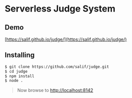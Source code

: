 # Serverless Judge System

## Demo

[https://salif.github.io/judge/](https://salif.github.io/judge/)

## Installing

```sh
$ git clone https://github.com/salif/judge.git
$ cd judge
$ npm install
$ node .
```

> Now browse to [http://localhost:8142](http://localhost:8142/)
